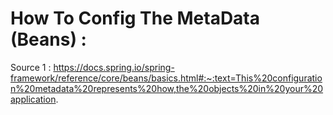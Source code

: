 # How To Config The MetaData (Beans) :

Source 1 : https://docs.spring.io/spring-framework/reference/core/beans/basics.html#:~:text=This%20configuration%20metadata%20represents%20how,the%20objects%20in%20your%20application.